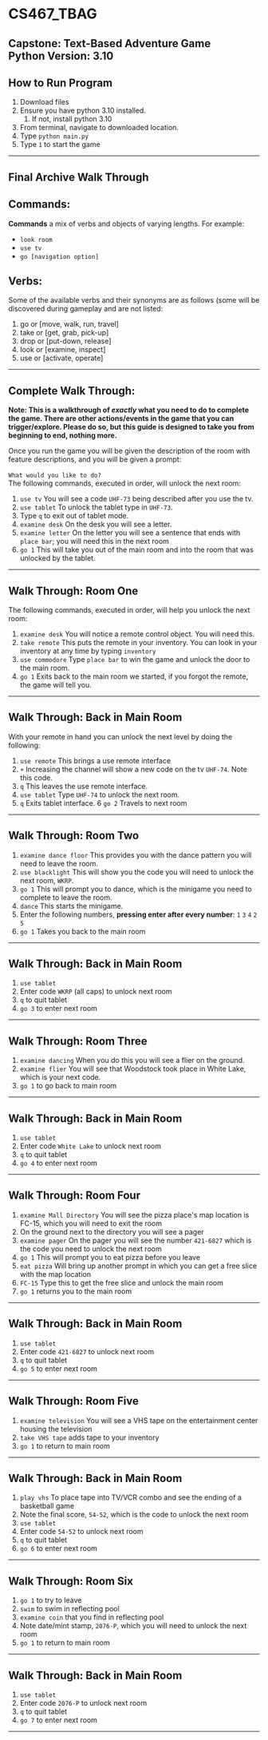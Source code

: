 # CS467_TBAG
Capstone: Text-Based Adventure Game
<br/>
Python Version: 3.10
---
## How to Run Program
1. Download files
2. Ensure you have python 3.10 installed.
   1. If not, install python 3.10
3. From terminal, navigate to downloaded location.
4. Type `python main.py`
5. Type `1` to start the game
---

## Final Archive Walk Through

## Commands:
**Commands** a mix of verbs and objects of varying lengths. For example:
</br>
* `look room`
* `use tv`
* `go [navigation option]`

## Verbs:
Some of the available verbs and their synonyms are as follows (some will be discovered during gameplay and are not listed:
1. go or [move, walk, run, travel]
2. take or [get, grab, pick-up]
3. drop or [put-down, release]
4. look or [examine, inspect]
5. use or [activate, operate]

---
## Complete Walk Through:
<p><b>Note: This is a walkthrough of <i>exactly</i> what you need to do to complete the game.
   There are other actions/events in the game that you can trigger/explore.
   Please do so, but this guide is designed to take you from beginning to end, nothing more.</b></br>
   
Once you run the game you will be given the description of the room with feature descriptions, and you will be given a prompt:
</br>
</br>`What would you like to do? `
</br>
The following commands, executed in order, will unlock the next room:

1. `use tv` You will see a code `UHF-73` being described after you use the tv.
2. `use tablet` To unlock the tablet type in `UHF-73`.
3. Type `q` to exit out of tablet mode.
4. `examine desk` On the desk you will see a letter.
5. `examine letter` On the letter you will see a sentence that ends with `place bar`; you will need this in the next room  
6. `go 1` This will take you out of the main room and into the room that was unlocked by the tablet. 
---

## Walk Through: Room One

The following commands, executed in order, will help you unlock the next room:
1. `examine desk` You will notice a remote control object. You will need this.   
2. `take remote` This puts the remote in your inventory. You can look in your inventory at any time by typing `inventory`
3. `use commodore` Type `place bar` to win the game and unlock the door to the main room.
4. `go 1` Exits back to the main room we started, if you forgot the remote, the game will tell you. 
---

## Walk Through: Back in Main Room

With your remote in hand you can unlock the next level by doing the following:
1. `use remote` This brings a use remote interface 
2. `+` Increasing the channel will show a new code on the tv `UHF-74`. Note this code. 
3. `q` This leaves the use remote interface.
4. `use tablet` Type `UHF-74` to unlock the next room.
5. `q` Exits tablet interface. 
6 `go 2` Travels to next room
---

## Walk Through: Room Two

1. `examine dance floor` This provides you with the dance pattern you will need to leave the room.
2.  `use blacklight` This will show you the code you will need to unlock the next room, `WKRP`.
3.  `go 1` This will prompt you to dance, which is the minigame you need to complete to leave the room.
4.  `dance` This starts the minigame.
5.  Enter the following numbers, **pressing enter after every number**:
   `1`
   `3`
   `4`
   `2`
   `5`
6. `go 1` Takes you back to the main room
---

## Walk Through: Back in Main Room

1. `use tablet`
2. Enter code `WKRP` (all caps) to unlock next room
3. `q` to quit tablet
4. `go 3` to enter next room
---

## Walk Through: Room Three

1. `examine dancing` When you do this you will see a flier on the ground.
2. `examine flier` You will see that Woodstock took place in White Lake, which is your next code.
3. `go 1` to go back to main room
---

## Walk Through: Back in Main Room

1. `use tablet`
2. Enter code `White Lake` to unlock next room
3. `q` to quit tablet
4. `go 4` to enter next room
---

## Walk Through: Room Four

1. `examine Mall Directory` You will see the pizza place's map location is FC-15, which you will need to exit the room
2. On the ground next to the directory you will see a pager
3. `examine pager` On the pager you will see the number `421-6827` which is the code you need to unlock the next room
4. `go 1` This will prompt you to eat pizza before you leave
5. `eat pizza` Will bring up another prompt in which you can get a free slice with the map location
6. `FC-15` Type this to get the free slice and unlock the main room
7. `go 1` returns you to the main room
---

## Walk Through: Back in Main Room

1. `use tablet`
2. Enter code `421-6827` to unlock next room
3. `q` to quit tablet
4. `go 5` to enter next room
---

## Walk Through: Room Five

1. `examine television` You will see a VHS tape on the entertainment center housing the television
2. `take VHS tape` adds tape to your inventory
3. `go 1` to return to main room
---

## Walk Through: Back in Main Room

1. `play vhs` To place tape into TV/VCR combo and see the ending of a basketball game
2. Note the final score, `54-52`, which is the code to unlock the next room
3. `use tablet`
4. Enter code `54-52` to unlock next room
5. `q` to quit tablet
6. `go 6` to enter next room
---

## Walk Through: Room Six

1. `go 1` to try to leave
2. `swim` to swim in reflecting pool
3. `examine coin` that you find in reflecting pool
4. Note date/mint stamp, `2076-P`, which you will need to unlock the next room
5. `go 1` to return to main room
---

## Walk Through: Back in Main Room

1. `use tablet`
2. Enter code `2076-P` to unlock next room
3. `q` to quit tablet
4. `go 7` to enter next room
---

